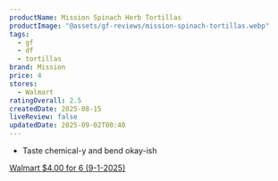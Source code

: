 ```yaml
---
productName: Mission Spinach Herb Tortillas
productImage: "@assets/gf-reviews/mission-spinach-tortillas.webp"
tags:
  - gf
  - df
  - tortillas
brand: Mission
price: 4
stores:
  - Walmart
ratingOverall: 2.5
createdDate: 2025-08-15
liveReview: false
updatedDate: 2025-09-02T00:40
---
```

- Taste chemical-y and bend okay-ish


[Walmart $4.00 for 6 (9-1-2025)](https://www.walmart.com/ip/Mission-Wraps-Garden-Spinach-6-Count/10309350)
